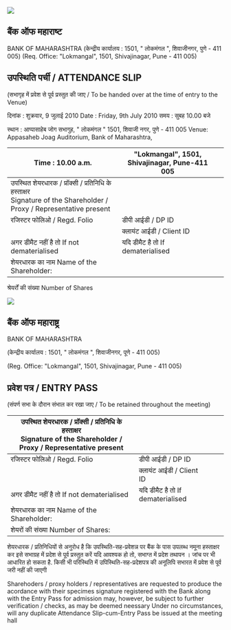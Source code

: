 ![](_page_0_Picture_0.jpeg)

## बैंक ऑफ महाराष्ट

BANK OF MAHARASHTRA (केन्द्रीय कार्यालय : 1501, " लोकमंगल ", शिवाजीनगर, पुणे - 411 005) (Req. Office: "Lokmangal", 1501, Shivajinagar, Pune - 411 005)

## उपस्थिति पर्ची / ATTENDANCE SLIP

(सभागृह में प्रवेश से पूर्व प्रस्तुत की जाए / To be handed over at the time of entry to the Venue)

दिनांक : शुक्रवार, 9 जुलाई 2010 Date : Friday, 9th July 2010 समय : सुबह 10.00 बजे

स्थान : आप्पासाहेब जोग सभागुह, " लोकमंगल " 1501, शिवाजी नगर, पुणे - 411 005 Venue: Appasaheb Joag Auditorium, Bank of Maharashtra,

| Time : 10.00 a.m.                                                                                                     | "Lokmangal", 1501, Shivajinagar, Pune-411 005 |  |
|-----------------------------------------------------------------------------------------------------------------------|-----------------------------------------------|--|
| उपस्थित शेयरधारक / प्रॉक्सी / प्रतिनिधि के हस्ताक्षर<br>Signature of the Shareholder / Proxy / Representative present |                                               |  |
| रजिस्टर फोलिओ / Regd. Folio                                                                                           | डीपी आईडी / DP ID                             |  |
|                                                                                                                       | क्लायंट आईडी / Client ID                      |  |
| अगर डीमैट नहीं है तो  If not dematerialised                                                                           | यदि डीमैट है तो  If dematerialised            |  |
| शेयरधारक का नाम Name of the Shareholder:                                                                              |                                               |  |

श्रेयर्रों की संख्या Number of Shares

![](_page_0_Picture_9.jpeg)

## बैंक ऑफ महाराष्ट्र

BANK OF MAHARASHTRA

(केन्द्रीय कार्यालय : 1501, " लोकमंगल ", शिवाजीनगर, पूणे - 411 005)

(Reg. Office: "Lokmangal", 1501, Shivajinagar, Pune - 411 005)

## प्रवेश पत्र / ENTRY PASS

(संपर्ण सभा के दौरान संभाल कर रखा जाए / To be retained throughout the meeting)

| उपस्थित शेयरधारक / प्रॉक्सी / प्रतिनिधि के हस्ताक्षर<br>Signature of the Shareholder / Proxy / Representative present |                                    |  |  |
|-----------------------------------------------------------------------------------------------------------------------|------------------------------------|--|--|
| रजिस्टर फोलिओ / Regd. Folio                                                                                           | डीपी आईडी / DP ID                  |  |  |
|                                                                                                                       | क्लायंट आईडी / Client ID           |  |  |
| अगर डीमैट नहीं है तो  If not dematerialised                                                                           | यदि डीमैट है तो  If dematerialised |  |  |
| शेयरधारक का नाम Name of the Shareholder:                                                                              |                                    |  |  |
| शेयरों की संख्या Number of Shares:                                                                                    |                                    |  |  |

शेयरधारक / प्रतिनिधियों से अनुरोध है कि उपस्थिति-सह-प्रवेशन्न पर बैंक के पास उपलब्ध नमूना हस्ताक्षर कर इसे सभाग्रह में प्रदेश से पूर्व प्रस्तुत करें यदि आवश्यक हो तो, सभाग्त में प्रदेश तथापन । जांच पर भी आधारित हो सकता है. किसी भी परिस्थिति में उपिस्थिति-सह-प्रदेशपत्र की अनूलिपि सभारत में प्रवेश से पूर्व जरी नहीं की जाएगी

Sharehoders / proxy holders / representatives are requested to produce the acordance with their specimes signature registered with the Bank along with the Entry Pass for admission may, however, be subject to further verification / checks, as may be deemed neessary Under no circumstances, will any duplicate Attendance Slip-cum-Entry Pass be issued at the meeting hall